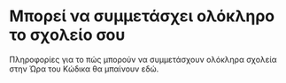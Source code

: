 # Μπορεί να συμμετάσχει ολόκληρο το σχολείο σου

Πληροφορίες για το πώς μπορούν να συμμετάσχουν ολόκληρα σχολεία στην Ώρα του Κώδικα θα μπαίνουν εδώ.